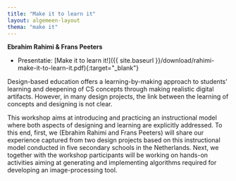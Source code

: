 ```yaml
---
title: "Make it to learn it"
layout: algemeen-layout
thema: "make it"
---
```


**Ebrahim Rahimi & Frans Peeters**

* Presentatie: [Make it to learn it!]({{ site.baseurl }}/download/rahimi-make-it-to-learn-it.pdf){:target="_blank"}

Design-based education offers a learning-by-making approach to students’ learning and deepening of CS concepts through making realistic digital artifacts.
However, in many design projects, the link between the learning of concepts and designing is not clear.

This workshop aims at introducing and practicing an instructional model where both aspects of designing and learning are explicitly addressed.
To this end, first, we (Ebrahim Rahimi and Frans Peeters) will share our experience captured from two design projects based on this instructional model conducted in five secondary schools in the Netherlands.
Next, we together with the workshop participants will be working on hands-on activities aiming at generating and implementing algorithms required for developing an image-processing tool.
